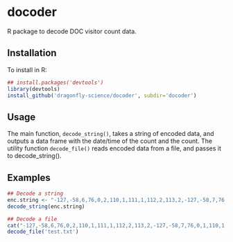 docoder
==========

R package to decode DOC visitor count data.

Installation
------------

To install in R:
```r
## install.packages('devtools')
library(devtools)
install_github('dragonfly-science/docoder', subdir='docoder')
```

Usage
-----

The main function, `decode_string()`, takes a string of encoded
data, and outputs a data frame with the date/time of the count and the count. 
The utility function `decode_file()` reads encoded data from a file, and passes it to
decode_string().

Examples
--------

```r
## Decode a string
enc.string <- "-127,-58,6,76,0,2,110,1,111,1,112,2,113,2,-127,-58,7,76,0,1,110,1,111,1"
decode_string(enc.string)

## Decode a file
cat("-127,-58,6,76,0,2,110,1,111,1,112,2,113,2,-127,-58,7,76,0,1,110,1,111,1", file='test.txt')
decode_file('test.txt')
```
